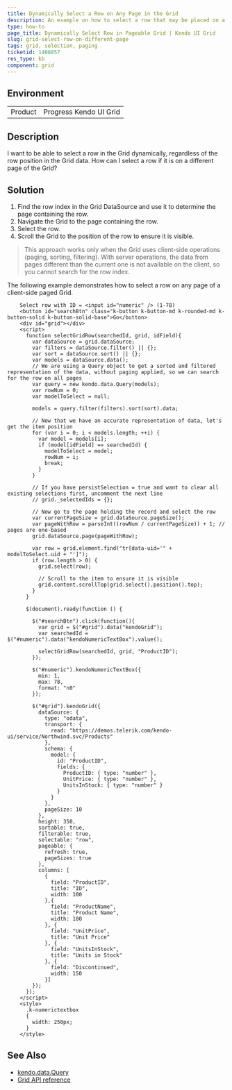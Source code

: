 ```yaml
---
title: Dynamically Select a Row on Any Page in the Grid
description: An example on how to select a row that may be placed on a different page in the Grid.
type: how-to
page_title: Dynamically Select Row in Pageable Grid | Kendo UI Grid
slug: grid-select-row-on-different-page
tags: grid, selection, paging
ticketid: 1408857
res_type: kb
component: grid
---
```


## Environment

<table>
 <tr>
  <td>Product</td>
  <td>Progress Kendo UI Grid</td>
 </tr>
</table>


## Description

I want to be able to select a row in the Grid dynamically, regardless of the row position in the Grid data. How can I select a row if it is on a different page of the Grid?

## Solution

1. Find the row index in the Grid DataSource and use it to determine the page containing the row.
1. Navigate the Grid to the page containing the row.
1. Select the row.
1. Scroll the Grid to the position of the row to ensure it is visible.

> This approach works only when the Grid uses client-side operations (paging, sorting, filtering). With server operations, the data from pages different than the current one is not available on the client, so you cannot search for the row index.

The following example demonstrates how to select a row on any page of a client-side paged Grid.

```dojo
    Select row with ID = <input id="numeric" /> (1-78)
    <button id="searchBtn" class="k-button k-button-md k-rounded-md k-button-solid k-button-solid-base">Go</button>
    <div id="grid"></div>
    <script>
      function selectGridRow(searchedId, grid, idField){
        var dataSource = grid.dataSource;
        var filters = dataSource.filter() || {};
        var sort = dataSource.sort() || {};
        var models = dataSource.data();
        // We are using a Query object to get a sorted and filtered representation of the data, without paging applied, so we can search for the row on all pages
        var query = new kendo.data.Query(models);
        var rowNum = 0;
        var modelToSelect = null;

        models = query.filter(filters).sort(sort).data;

        // Now that we have an accurate representation of data, let's get the item position
        for (var i = 0; i < models.length; ++i) {
          var model = models[i];
          if (model[idField] == searchedId) {
            modelToSelect = model;
            rowNum = i;
            break;
          }
        }

        // If you have persistSelection = true and want to clear all existing selections first, uncomment the next line
        // grid._selectedIds = {};

        // Now go to the page holding the record and select the row
        var currentPageSize = grid.dataSource.pageSize();
        var pageWithRow = parseInt((rowNum / currentPageSize)) + 1; // pages are one-based
        grid.dataSource.page(pageWithRow);

        var row = grid.element.find("tr[data-uid='" + modelToSelect.uid + "']");
        if (row.length > 0) {
          grid.select(row);

          // Scroll to the item to ensure it is visible
          grid.content.scrollTop(grid.select().position().top);
        }
      }

      $(document).ready(function () {

        $("#searchBtn").click(function(){
          var grid = $("#grid").data("kendoGrid");
          var searchedId = $("#numeric").data("kendoNumericTextBox").value();

          selectGridRow(searchedId, grid, "ProductID");
        });

        $("#numeric").kendoNumericTextBox({
          min: 1,
          max: 78,
          format: "n0"
        });

        $("#grid").kendoGrid({
          dataSource: {
            type: "odata",
            transport: {
              read: "https://demos.telerik.com/kendo-ui/service/Northwind.svc/Products"
            },
            schema: {
              model: {
                id: "ProductID",
                fields: {
                  ProductID: { type: "number" },
                  UnitPrice: { type: "number" },
                  UnitsInStock: { type: "number" }
                }
              }
            },
            pageSize: 10
          },
          height: 350,
          sortable: true,
          filterable: true,
          selectable: "row",
          pageable: {
            refresh: true,
            pageSizes: true
          },
          columns: [
            {
              field: "ProductID",
              title: "ID",
              width: 100
            },{
              field: "ProductName",
              title: "Product Name",
              width: 180
            }, {
              field: "UnitPrice",
              title: "Unit Price"
            }, {
              field: "UnitsInStock",
              title: "Units in Stock"
            }, {
              field: "Discontinued",
              width: 150
            }]
        });
      });
    </script>
    <style> 
      .k-numerictextbox
      { 
        width: 250px;
      } 
    </style>
```

## See Also

* [kendo.data.Query](/api/javascript/data/query)
* [Grid API reference](/api/javascript/ui/grid)